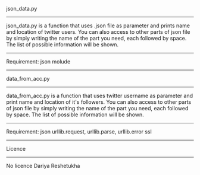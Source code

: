 json_data.py
____
json_data.py is a function that uses .json file as parameter and prints
name and location of twitter users.
You can also access to other parts of json file by simply writing the name of the part you need, each followed by space.
The list of possible information will be shown.
_____
Requirement:
json molude
____
data_from_acc.py
_____
data_from_acc.py is  a function that uses twitter username as parameter and print name and location of it's followers.
You can also access to other parts of json file by simply writing the name of the part you need, each followed by space.
The list of possible information will be shown.
_____
Requirement:
json
urllib.request, urllib.parse, urllib.error
ssl
_____

Licence
_____
No licence
Dariya Reshetukha
